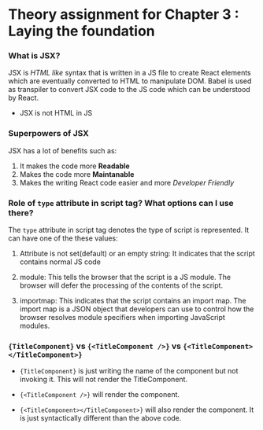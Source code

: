 # Theory assignment for Chapter 3 : Laying the foundation

### What is JSX?

JSX is _HTML like_ syntax that is written in a JS file to create React elements which are eventually converted to HTML to manipulate DOM. Babel is used as transpiler to convert JSX code to the JS code which can be understood by React.

- JSX is not HTML in JS

### Superpowers of JSX

JSX has a lot of benefits such as:

1. It makes the code more **Readable**
2. Makes the code more **Maintanable**
3. Makes the writing React code easier and more _Developer Friendly_

### Role of `type` attribute in script tag? What options can I use there?

The `type` attribute in script tag denotes the type of script is represented. It can have one of the these values:

1. Attribute is not set(default) or an empty string: It indicates that the script contains normal JS code

2. module: This tells the browser that the script is a JS module. The browser will defer the processing of the contents of the script.

3. importmap: This indicates that the script contains an import map. The import map is a JSON object that developers can use to control how the browser resolves module specifiers when importing JavaScript modules.

### `{TitleComponent}` vs `{<TitleComponent />}` vs `{<TitleComponent></TitleComponent>}`

- `{TitleComponent}` is just writing the name of the component but not invoking it. This will not render the TitleComponent.

- `{<TitleComponent />}` will render the component.

- `{<TitleComponent></TitleComponent>}` will also render the component. It is just syntactically different than the above code.
